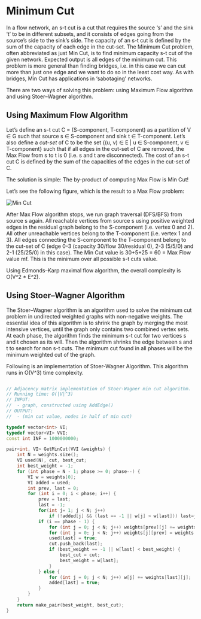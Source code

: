 # Minimum Cut

In a flow network, an s-t cut is a cut that requires the source ‘s’ and the sink ‘t’ to be in different subsets, and it consists of edges going from the source’s side to the sink’s side. The capacity of an s-t cut is defined by the sum of the capacity of each edge in the cut-set. The Minimum Cut problem, often abbreviated as just Min Cut, is to find minimum capacity s-t cut of the given network. Expected output is all edges of the minimum cut. This problem is more general than finding bridges, i.e. in this case we can cut more than just one edge and we want to do so in the least cost way. As with bridges, Min Cut has applications in ‘sabotaging’ networks.

There are two ways of solving this problem: using Maximum Flow algorithm and using Stoer–Wagner algorithm.

## Using Maximum Flow Algorithm

Let’s define an s-t cut C = (S-component, T-component) as a partition of V ∈ G such that source s ∈ S-component and sink t ∈ T-component.  Let’s also define a _cut-set_ of C to be the set {(u, v) ∈ E | u ∈ S-component, v ∈ T-component} such that if all edges in the cut-set of C are removed, the Max Flow from s to t is 0 (i.e. s and t are disconnected). The cost
of an s-t cut C is defined by the sum of the capacities of the edges in the cut-set of C.

The solution is simple: The by-product of computing Max Flow is Min Cut!

Let’s see the following figure, which is the result to a Max Flow problem:

![Min Cut](https://i.imgur.com/GBF9QFh.png)

After Max Flow algorithm stops, we run graph traversal (DFS/BFS) from source s again. All reachable vertices from source s using positive weighted edges in the residual graph belong to the S-component (i.e. vertex 0 and 2). All other unreachable vertices belong to the T-component (i.e. vertex 1 and 3). All edges connecting the S-component to the T-component belong to the cut-set of C (edge 0-3 (capacity 30/flow 30/residual 0), 2-3 (5/5/0) and 2-1 (25/25/0) in this case). The Min Cut value is 30+5+25 = 60 = Max Flow value mf. This is the minimum over all possible s-t cuts value.

Using Edmonds–Karp maximal flow algorithm, the overall complexity is O(V^2 * E^2).

## Using Stoer–Wagner Algorithm

The Stoer–Wagner algorithm is an algorithm used to solve the minimum cut problem in undirected weighted graphs with non-negative weights. The essential idea of this algorithm is to shrink the graph by merging the most intensive vertices, until the graph only contains two combined vertex sets. At each phase, the algorithm finds the minimum s-t cut for two vertices s and t chosen as its will. Then the algorithm shrinks the edge between s and t to search for non s-t cuts. The minimum cut found in all phases will be the minimum weighted cut of the graph.

Following is an implementation of Stoer-Wagner Algorithm. This algorithm runs in O(V^3) time complexity.

```cpp

// Adjacency matrix implementation of Stoer-Wagner min cut algorithm.
// Running time: O(|V|^3)
// INPUT:
// 	- graph, constructed using AddEdge()
// OUTPUT:
// 	- (min cut value, nodes in half of min cut)

typedef vector<int> VI;
typedef vector<VI> VVI;
const int INF = 1000000000;

pair<int, VI> GetMinCut(VVI &weights) {
	int N = weights.size();
	VI used(N), cut, best_cut;
	int best_weight = -1;
	for (int phase = N - 1; phase >= 0; phase--) {
		VI w = weights[0];
		VI added = used;
		int prev, last = 0;
		for (int i = 0; i < phase; i++) {
			prev = last;
			last = -1;
			for(int j= 1; j < N; j++)
				if (!added[j] && (last == -1 || w[j] > w[last])) last=j;
			if (i == phase - 1) {
				for (int j = 0; j < N; j++) weights[prev][j] += weights[last][j];
				for (int j = 0; j < N; j++) weights[j][prev] = weights[prev][j];
				used[last] = true;
				cut.push_back(last);
				if (best_weight == -1 || w[last] < best_weight) {
					best_cut = cut;
					best_weight = w[last];
				}
			} else {
				for (int j = 0; j < N; j++) w[j] += weights[last][j];
				added[last] = true;
			}
		}
	}
	return make_pair(best_weight, best_cut);
}

```

